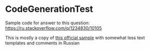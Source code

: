 # CodeGenerationTest
Sample code for answer to this question: https://ru.stackoverflow.com/q/1234830/10105

This is mostly a copy of
[this official sample](https://github.com/dotnet/roslyn-sdk/blob/master/samples/CSharp/SourceGenerators/SourceGeneratorSamples/AutoNotifyGenerator.cs)
with somewhat less text templates and comments in Russian
